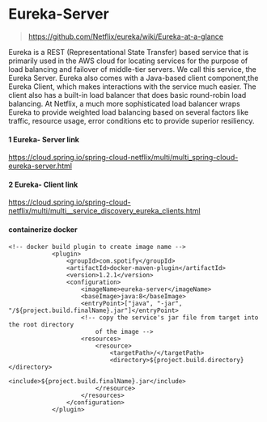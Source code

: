 # Eureka-Server
> https://github.com/Netflix/eureka/wiki/Eureka-at-a-glance

Eureka is a REST (Representational State Transfer) based service that is primarily used in the AWS cloud for locating services for the purpose of load balancing and failover of middle-tier servers. We call this service, the Eureka Server. Eureka also comes with a Java-based client component,the Eureka Client, which makes interactions with the service much easier. The client also has a built-in load balancer that does basic round-robin load balancing. At Netflix, a much more sophisticated load balancer wraps Eureka to provide weighted load balancing based on several factors like traffic, resource usage, error conditions etc to provide superior resiliency.


#### 1 Eureka- Server link
https://cloud.spring.io/spring-cloud-netflix/multi/multi_spring-cloud-eureka-server.html

#### 2 Eureka- Client link 
https://cloud.spring.io/spring-cloud-netflix/multi/multi__service_discovery_eureka_clients.html

#### containerize docker
````
<!-- docker build plugin to create image name -->
            <plugin>
                <groupId>com.spotify</groupId>
                <artifactId>docker-maven-plugin</artifactId>
                <version>1.2.1</version>
                <configuration>
                    <imageName>eureka-server</imageName>
                    <baseImage>java:8</baseImage>
                    <entryPoint>["java", "-jar", "/${project.build.finalName}.jar"]</entryPoint>
                    <!-- copy the service's jar file from target into the root directory 
                        of the image -->
                    <resources>
                        <resource>
                            <targetPath>/</targetPath>
                            <directory>${project.build.directory}</directory>
                            <include>${project.build.finalName}.jar</include>
                        </resource>
                    </resources>
                </configuration>
            </plugin>
````  